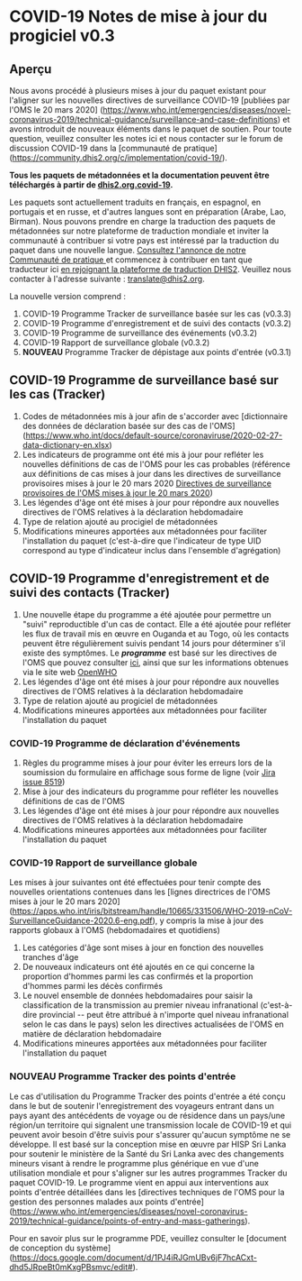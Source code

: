 # COVID-19 Notes de mise à jour du progiciel v0.3

## Aperçu

Nous avons procédé à plusieurs mises à jour du paquet existant pour l'aligner sur les nouvelles directives de surveillance COVID-19 [publiées par l'OMS le 20 mars 2020] (https://www.who.int/emergencies/diseases/novel-coronavirus-2019/technical-guidance/surveillance-and-case-definitions) et avons introduit de nouveaux éléments dans le paquet de soutien. Pour toute question, veuillez consulter les notes ici et nous contacter sur le forum de discussion COVID-19 dans la [communauté de pratique] (https://community.dhis2.org/c/implementation/covid-19/).

**Tous les paquets de métadonnées et la documentation peuvent être téléchargés à partir de [dhis2.org.covid-19](https://www.dhis2.org/covid-19).**

Les paquets sont actuellement traduits en français, en espagnol, en portugais et en russe, et d'autres langues sont en préparation (Arabe, Lao, Birman). Nous pouvons prendre en charge la traduction des paquets de métadonnées sur notre plateforme de traduction mondiale et inviter la communauté à contribuer si votre pays est intéressé par la traduction du paquet dans une nouvelle langue. [Consultez l'annonce de notre Communauté de pratique ](https://community.dhis2.org/t/the-new-dhis2-translation-platform-is-now-available/37755) et commencez à contribuer en tant que traducteur ici [en rejoignant la plateforme de traduction DHIS2](https://docs.dhis2.org/master/en/implementer/html/user-interface-localization.html#translation-server). Veuillez nous contacter à l'adresse suivante : translate@dhis2.org.

La nouvelle version comprend :

1. COVID-19 Programme Tracker de surveillance basée sur les cas (v0.3.3)
2. COVID-19 Programme d'enregistrement et de suivi des contacts (v0.3.2)
3. COVID-19 Programme de surveillance des événements (v0.3.2)
4. COVID-19 Rapport de surveillance globale (v0.3.2)
5. **NOUVEAU** Programme Tracker de dépistage aux points d'entrée (v0.3.1)

## COVID-19 Programme de surveillance basé sur les cas (Tracker)

1. Codes de métadonnées mis à jour afin de s'accorder avec [dictionnaire des données de déclaration basée sur des cas de l'OMS] (https://www.who.int/docs/default-source/coronaviruse/2020-02-27-data-dictionary-en.xlsx)
2. Les indicateurs de programme ont été mis à jour pour refléter les nouvelles définitions de cas de l'OMS pour les cas probables (référence aux définitions de cas mises à jour dans les directives de surveillance provisoires mises à jour le 20 mars 2020 [Directives de surveillance provisoires de l'OMS mises à jour le 20 mars 2020](https://apps.who.int/iris/bitstream/handle/10665/331506/WHO-2019-nCoV-SurveillanceGuidance-2020.6-eng.pdf))
3. Les légendes d'âge ont été mises à jour pour répondre aux nouvelles directives de l'OMS relatives à la déclaration hebdomadaire
4. Type de relation ajouté au procigiel de métadonnées
5. Modifications mineures apportées aux métadonnées pour faciliter l'installation du paquet (c'est-à-dire que l'indicateur de type UID correspond au type d'indicateur inclus dans l'ensemble d'agrégation)

## COVID-19 Programme d'enregistrement et de suivi des contacts (Tracker)

1. Une nouvelle étape du programme a été ajoutée pour permettre un "suivi" reproductible d'un cas de contact. Elle a été ajoutée pour refléter les flux de travail mis en œuvre en Ouganda et au Togo, où les contacts peuvent être régulièrement suivis pendant 14 jours pour déterminer s'il existe des symptômes. Le ***programme*** est basé sur les directives de l'OMS que pouvez consulter [ici](https://www.who.int/internal-publications-detail/considerations-in-the-investigation-of-cases-and-clusters-of-covid-19), ainsi que sur les informations obtenues via le site web [OpenWHO](https://openwho.org/courses/introduction-to-ncov)
2. Les légendes d'âge ont été mises à jour pour répondre aux nouvelles directives de l'OMS relatives à la déclaration hebdomadaire
3. Type de relation ajouté au progiciel de métadonnées
4. Modifications mineures apportées aux métadonnées pour faciliter l'installation du paquet

### COVID-19 Programme de déclaration d'événements

1. Règles du programme mises à jour pour éviter les erreurs lors de la soumission du formulaire en affichage sous forme de ligne (voir [Jira issue 8519](https://jira.dhis2.org/browse/DHIS2-8519))
2. Mise à jour des indicateurs du programme pour refléter les nouvelles définitions de cas de l'OMS
3. Les légendes d'âge ont été mises à jour pour répondre aux nouvelles directives de l'OMS relatives à la déclaration hebdomadaire
4. Modifications mineures apportées aux métadonnées pour faciliter l'installation du paquet

### COVID-19 Rapport de surveillance globale

Les mises à jour suivantes ont été effectuées pour tenir compte des nouvelles orientations contenues dans les [lignes directrices de l'OMS mises à jour le 20 mars 2020] (https://apps.who.int/iris/bitstream/handle/10665/331506/WHO-2019-nCoV-SurveillanceGuidance-2020.6-eng.pdf), y compris la mise à jour des rapports globaux à l'OMS (hebdomadaires et quotidiens)

1. Les catégories d'âge sont mises à jour en fonction des nouvelles tranches d'âge
2. De nouveaux indicateurs ont été ajoutés en ce qui concerne la proportion d'hommes parmi les cas confirmés et la proportion d'hommes parmi les décès confirmés
3. Le nouvel ensemble de données hebdomadaires pour saisir la classification de la transmission au premier niveau infranational (c'est-à-dire provincial -- peut être attribué à n'importe quel niveau infranational selon le cas dans le pays) selon les directives actualisées de l'OMS en matière de déclaration hebdomadaire
4. Modifications mineures apportées aux métadonnées pour faciliter l'installation du paquet

### **NOUVEAU** Programme Tracker des points d'entrée

Le cas d'utilisation du Programme Tracker des points d'entrée a été conçu dans le but de soutenir l'enregistrement des voyageurs entrant dans un pays ayant des antécédents de voyage ou de résidence dans un pays/une région/un territoire qui signalent une transmission locale de COVID-19 et qui peuvent avoir besoin d'être suivis pour s'assurer qu'aucun symptôme ne se développe. Il est basé sur la conception mise en œuvre par HISP Sri Lanka pour soutenir le ministère de la Santé du Sri Lanka avec des changements mineurs visant à rendre le programme plus générique en vue d'une utilisation mondiale et pour s'aligner sur les autres programmes Tracker du paquet COVID-19. Le programme vient en appui aux interventions aux points d'entrée détaillées dans les [directives techniques de l'OMS pour la gestion des personnes malades aux points d'entrée] (https://www.who.int/emergencies/diseases/novel-coronavirus-2019/technical-guidance/points-of-entry-and-mass-gatherings).

Pour en savoir plus sur le programme PDE, veuillez consulter le [document de conception du système] (https://docs.google.com/document/d/1PJ4iRJGmUBv6jF7hcACxt-dhd5JRpeBt0mKxgPBsmvc/edit#).
